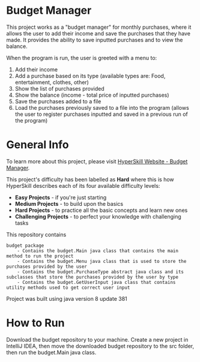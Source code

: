 # Budget Manager

This project works as a "budget manager" for monthly purchases, where it allows 
the user to add their income and save the purchases that they have made. It provides the 
ability to save inputted purchases and to view the balance.

When the program is run, the user is greeted with a menu to:

1. Add their income
2. Add a purchase based on its type (available types are: Food, entertainment, clothes, other)
3. Show the list of purchases provided
4. Show the balance (income - total price of inputted purchases)
5. Save the purchases added to a file
6. Load the purchases previously saved to a file into the program (allows the user to register purchases inputted and 
saved in a previous run of the program)

# General Info

To learn more about this project, please visit [HyperSkill Website - Budget Manager](https://hyperskill.org/projects/76).

This project's difficulty has been labelled as __Hard__ where this is how 
HyperSkill describes each of its four available difficulty levels:

- __Easy Projects__ - if you're just starting
- __Medium Projects__ - to build upon the basics
- __Hard Projects__ - to practice all the basic concepts and learn new ones
- __Challenging Projects__ - to perfect your knowledge with challenging tasks

This repository contains

    budget package
        - Contains the budget.Main java class that contains the main method to run the project
        - Contains the budget.Menu java class that is used to store the purchases provided by the user
        - Contains the budget.PurchaseType abstract java class and its subclasses that store the purchases provided by the user by type
        - Contains the budget.GetUserInput java class that contains utility methods used to get correct user input

Project was built using java version 8 update 381

# How to Run

Download the budget repository to your machine. Create a new project in IntelliJ IDEA, then 
move the downloaded budget repository to the src folder, then run the budget.Main java class.
